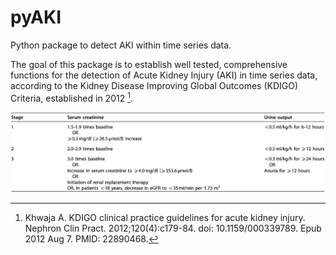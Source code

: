 # pyAKI

Python package to detect AKI within time series data.

The goal of this package is to establish well tested, comprehensive functions for the detection of Acute Kidney Injury (AKI) in time series data, according to the Kidney Disease Improving Global Outcomes (KDIGO) Criteria, established in 2012 [^kdigo].

![kdigo_criteria](img/kdigo_criteria.png)

[^kdigo]: Khwaja A. KDIGO clinical practice guidelines for acute kidney injury. Nephron Clin Pract. 2012;120(4):c179-84. doi: 10.1159/000339789. Epub 2012 Aug 7. PMID: 22890468.
